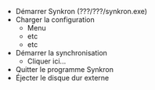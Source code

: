 - Démarrer Synkron (???/???/synkron.exe)
- Charger la configuration
    - Menu
    - etc
    - etc
- Démarrer la synchronisation
    - Cliquer ici...
- Quitter le programme Synkron
- Éjecter le disque dur externe
